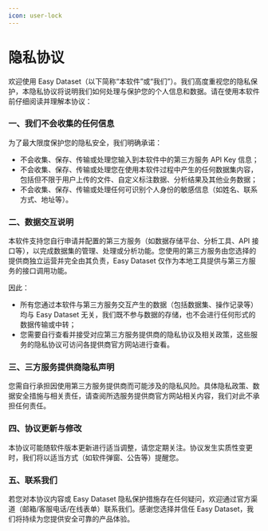 ```yaml
---
icon: user-lock
---
```


# 隐私协议

欢迎使用 Easy Dataset（以下简称“本软件”或“我们”）。我们高度重视您的隐私保护，本隐私协议将说明我们如何处理与保护您的个人信息和数据。请在使用本软件前仔细阅读并理解本协议：

### 一、我们不会收集的任何信息

为了最大限度保护您的隐私安全，我们明确承诺：

* 不会收集、保存、传输或处理您输入到本软件中的第三方服务 API Key 信息；
* 不会收集、保存、传输或处理您在使用本软件过程中产生的任何数据集内容，包括但不限于用户上传的文件、自定义标注数据、分析结果及其他业务数据；
* 不会收集、保存、传输或处理任何可识别个人身份的敏感信息（如姓名、联系方式、地址等）。

### 二、数据交互说明

本软件支持您自行申请并配置的第三方服务（如数据存储平台、分析工具、API 接口等），以完成数据集的管理、处理或分析功能。您使用的第三方服务由您选择的提供商独立运营并完全由其负责，Easy Dataset 仅作为本地工具提供与第三方服务的接口调用功能。

因此：

* 所有您通过本软件与第三方服务交互产生的数据（包括数据集、操作记录等）均与 Easy Dataset 无关，我们既不参与数据的存储，也不会进行任何形式的数据传输或中转；
* 您需要自行查看并接受对应第三方服务提供商的隐私协议及相关政策，这些服务的隐私协议可访问各提供商官方网站进行查看。

### 三、三方服务提供商隐私声明

您需自行承担因使用第三方服务提供商而可能涉及的隐私风险。具体隐私政策、数据安全措施与相关责任，请查阅所选服务提供商官方网站相关内容，我们对此不承担任何责任。

### 四、协议更新与修改

本协议可能随软件版本更新进行适当调整，请您定期关注。协议发生实质性变更时，我们将以适当方式（如软件弹窗、公告等）提醒您。

### 五、联系我们

若您对本协议内容或 Easy Dataset 隐私保护措施存在任何疑问，欢迎通过官方渠道（邮箱/客服电话/在线表单）联系我们。感谢您选择并信任 Easy Dataset，我们将持续为您提供安全可靠的产品体验。
